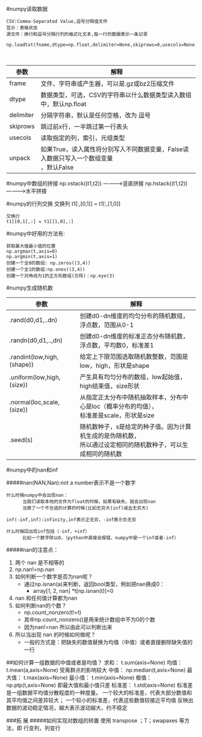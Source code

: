 #numpy读取数据

    CSV:Comma-Separated Value,逗号分隔值文件
    显示：表格状态
    源文件：换行和逗号分隔行列的格式化文本,每一行的数据表示一条记录
    
    np.loadtxt(fname,dtype=np.float,delimiter=None,skiprows=0,usecols=None,unpack=False)
<br>

|参数|解释|
|---|---|
|frame|文件、字符串或产生器，可以是.gz或bz2压缩文件|
|dtype|数据类型，可选，CSV的字符串以什么数据类型读入数组中，默认np.float|
|delimiter|分隔字符串，默认是任何空格，改为 逗号|
|skiprows|跳过前x行，一半跳过第一行表头|
|usecols|读取指定的列，索引，元组类型|
|unpack|如果True，读入属性将分别写入不同数据变量，False读入数据只写入一个数组变量<br>，默认False

#numpy中数组的拼接
    np.vstack((t1,t2)) ————>竖直拼接
    np.hstack((t1,t2)) ————>水平拼接

#numpy的行列交换
    交换列
    t1[:,[0,1]] = t1[:,[1,0]]
    
    交换行
    t1[[0,1],:] = t1[[1,0],:]    
#numpy中好用的方法有:
    
    获取最大值最小值的位置
    np.argmax(t,axis=0)
    np.argmin(t,axis=1)
    创建一个全0的数组: np.zeros((3,4))
    创建一个全1的数组:np.ones((3,4))    
    创建一个对角线为1的正方形数组(方阵)：np.eye(3)

#numpy生成随机数

|参数|解释|
|---|---|
|.rand(d0,d1,..dn)|创建d0-dn维度的均匀分布的随机数组，浮点数，范围从0-1|
|.randn(d0,d1,..,dn)|创建d0-dn维度的标准正态分布随机数，浮点数，平均数0，标准差1|
|.randint(low,high,(shape))|给定上下限范围选取随机数整数，范围是low，high，形状是shape|
|.uniform(low,high,(size))|产生具有均匀分布的数组，low起始值，high结束值，size形状|
|.normal(loc,scale,(size))|从指定正太分布中随机抽取样本，分布中心是loc（概率分布的均值），<br>标准差是scale，形状是size|
|.seed(s)|随机数种子，s是给定的种子值。因为计算机生成的是伪随机数，<br>所以通过设定相同的随机数种子，可以生成相同的随机数

#numpy中的nan和inf
    
#####nan(NAN,Nan):not a number表示不是一个数字

    什么时候numpy中会出现nan：
          当我们读取本地的文件为float的时候，如果有缺失，就会出现nan
          当做了一个不合适的计算的时候(比如无穷大(inf)减去无穷大)
    
    inf(-inf,inf):infinity,inf表示正无穷，-inf表示负无穷
    
    什么时候回出现inf包括（-inf，+inf）
          比如一个数字除以0，（python中直接会报错，numpy中是一个inf或者-inf）

#####nan的注意点：
1. 两个 nan 是不相等的
2. np.nan!=np.nan
3. 如何判断一个数字是否为nan呢？
    * 通过np.isnan(a)来判断，返回bool类型，例如把nan换成0：
        * array[1, 2, nan]
        *t[np.isnan(t)]=0
4. nan 和任何值计算都为nan
5. 如何判断nan的个数？
    * np.count_nonzero(t!=t)
    * 其中np.count_nonzero()是用来统计数组中不为0的个数
    * 因为nan!=nan 所以由此可以判断出来
6. 所以当出现 nan 的时候如何做呢？
    * 一般的方式是：把缺失的数值替换为均值（中值）或者直接删除缺失值的一行

##如何计算一组数据的中值或者是均值？
    求和： t.sum(axis=None)
    均值： t.mean(a,axis=None)  受离群点的影响较大
    中值： np.median(t,axis=None) 
    最大值： t.max(axis=None) 
    最小值： t.min(axis=None)
    极值： np.ptp(t,axis=None) 即最大值和最小值只差
    标准差： t.std(axis=None) 
        标准差是一组数据平均值分散程度的一种度量。
        一个较大的标准差，代表大部分数值和其平均值之间差异较大；
        一个较小的标准差，代表这些数值较接近平均值
        反映出数据的波动稳定情况，越大表示波动越大，约不稳定




###拓  展
#####如何实现对数组的转置
    使用 transpose ；T；swapaxes 等方法，即 行变列，列变行
